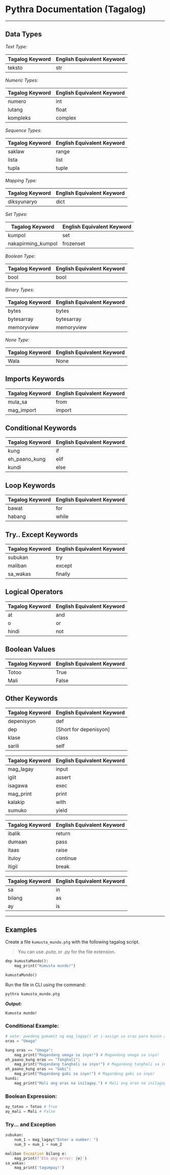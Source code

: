 # Pythra Documentation (Tagalog)

---

## Data Types

_Text Type:_

| Tagalog Keyword | English Equivalent Keyword |
| --------------- | -------------------------- |
| teksto          | str                        |

_Numeric Types:_

| Tagalog Keyword | English Equivalent Keyword |
| --------------- | -------------------------- |
| numero          | int                        |
| lutang          | float                      |
| kompleks        | complex                    |

_Sequence Types:_

| Tagalog Keyword | English Equivalent Keyword |
| --------------- | -------------------------- |
| saklaw          | range                      |
| lista           | list                       |
| tupla           | tuple                      |

_Mapping Type:_

| Tagalog Keyword | English Equivalent Keyword |
| --------------- | -------------------------- |
| diksyunaryo     | dict                       |

_Set Types:_

| Tagalog Keyword    | English Equivalent Keyword |
| ------------------ | -------------------------- |
| kumpol             | set                        |
| nakapirming_kumpol | frozenset                  |

_Boolean Type:_

| Tagalog Keyword | English Equivalent Keyword |
| --------------- | -------------------------- |
| bool            | bool                       |

_Binary Types:_

| Tagalog Keyword | English Equivalent Keyword |
| --------------- | -------------------------- |
| bytes           | bytes                      |
| bytesarray      | bytesarray                 |
| memoryview      | memoryview                 |

_None Type:_

| Tagalog Keyword | English Equivalent Keyword |
| --------------- | -------------------------- |
| Wala            | None                       |

## Imports Keywords

| Tagalog Keyword | English Equivalent Keyword |
| --------------- | -------------------------- |
| mula_sa         | from                       |
| mag_import      | import                     |

## Conditional Keywords

| Tagalog Keyword | English Equivalent Keyword |
| --------------- | -------------------------- |
| kung            | if                         |
| eh_paano_kung   | elif                       |
| kundi           | else                       |

## Loop Keywords

| Tagalog Keyword | English Equivalent Keyword |
| --------------- | -------------------------- |
| bawat           | for                        |
| habang          | while                      |

## Try.. Except Keywords

| Tagalog Keyword | English Equivalent Keyword |
| --------------- | -------------------------- |
| subukan         | try                        |
| maliban         | except                     |
| sa_wakas        | finally                    |

## Logical Operators

| Tagalog Keyword | English Equivalent Keyword |
| --------------- | -------------------------- |
| at              | and                        |
| o               | or                         |
| hindi           | not                        |

## Boolean Values

| Tagalog Keyword | English Equivalent Keyword |
| --------------- | -------------------------- |
| Totoo           | True                       |
| Mali            | False                      |

## Other Keywords

| Tagalog Keyword | English Equivalent Keyword |
| --------------- | -------------------------- |
| depenisyon      | def                        |
| dep             | [Short for depenisyon]     |
| klase           | class                      |
| sarili          | self                       |

| Tagalog Keyword | English Equivalent Keyword |
| --------------- | -------------------------- |
| mag_lagay       | input                      |
| igiit           | assert                     |
| isagawa         | exec                       |
| mag_print       | print                      |
| kalakip         | with                       |
| sumuko          | yield                      |

| Tagalog Keyword | English Equivalent Keyword |
| --------------- | -------------------------- |
| ibalik          | return                     |
| dumaan          | pass                       |
| itaas           | raise                      |
| ituloy          | continue                   |
| itigil          | break                      |

| Tagalog Keyword | English Equivalent Keyword |
| --------------- | -------------------------- |
| sa              | in                         |
| bilang          | as                         |
| ay              | is                         |

---

## Examples

Create a file `kumusta_mundo.ptg` with the following tagalog script.

> You can use _.puta_, or _.py_ for the file extension.

```python
dep kumustaMundo():
	mag_print("Kumusta mundo!")

kumustaMundo()
```

Run the file in CLI using the command:

```bash
pythra kumusta_mundo.ptg
```

**_Output:_**

```
Kumusta mundo!
```

### Conditional Example:

```python
# note: pwedeng gumamit ng mag_lagay() at i-assign sa oras para kunin ang input ng user
oras = "Umaga"

kung oras == "Umaga":
    mag_print("Magandang umaga sa inyo!") # Magandang umaga sa inyo!
eh_paano_kung oras == "Tanghali":
    mag_print("Magandang tanghali sa inyo!") # Magandang tanghali sa inyo!
eh_paano_kung oras == "Gabi":
    mag_print("Magandang gabi sa inyo!") # Magandang gabi sa inyo!
kundi:
    mag_print("Mali ang oras na inilagay.") # Mali ang oras na inilagay.
```

### Boolean Expression:

```python
ay_totoo = Totoo # True
ay_mali = Mali # False
```

### Try... and Exception

```python
subukan:
    num_1 = mag_lagay("Enter a number: ")
    num_3 = num_1 + num_2

maliban Exception bilang e:
    mag_print(f'Eto ang error: {e}')
sa_wakas:
    mag_print('tagumpay!')
```
